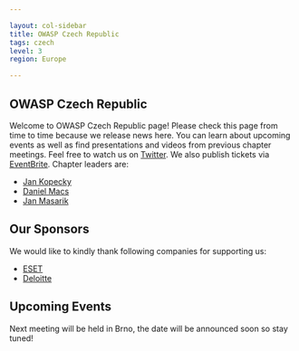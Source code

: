 ```yaml
---

layout: col-sidebar
title: OWASP Czech Republic
tags: czech
level: 3
region: Europe

---
```

<!-- custom stuff -->

OWASP Czech Republic
--------------------
Welcome to OWASP Czech Republic page! Please check this page from time to time because we release news here. You can learn about upcoming events as well as find presentations and videos from previous chapter meetings. Feel free to watch us on [Twitter](https://twitter.com/owasp_czech). We also publish tickets via  [EventBrite](https://www.eventbrite.com/o/czech-chapter-owasp-team-18007457974). Chapter leaders are:
* [Jan Kopecky](mailto:jan.kopecky@owasp.org)
* [Daniel Macs](mailto:daniel.macs@owasp.org)
* [Jan Masarik](mailto:jan.masarik@owasp.org)


Our Sponsors
-----------
We would like to kindly thank following companies for supporting us:
* [ESET](https://www.eset.com/cz/)
* [Deloitte](https://www2.deloitte.com/cz/cs.html)

Upcoming Events
---------------
Next meeting will be held in Brno, the date will be announced soon so stay tuned!


<!-- Standard Chapter Page Template
This is an example of a Project or Chapter page.
Please change these items to indicate the actual information you wish to present. In addition to this information, the 'front-matter' above the text should be modified to reflect your actual information.  An explanation of each of the front-matter items is below:

{front matter for this file}

```
- layout: This is the layout used by project and chapter pages.  You should leave this value as col-sidebar
- title: This is the title of your project or chapter page, usually the name.  For example, OWASP Zed Attack Proxy or OWASP Baltimore
- tags: This is a space-delimited list of tags you associate with your project or chapter.  If you are using tabs, at least one of these tags should be unique in order to be used in the tabs files (an example tab is included in this repo) 
- region: This is the region you are in according to our data
```

{copy for this file (index.md)}
Replace the text above the commented area with your information in the format below:
```
## Welcome
Include some information here about your chapter

## Participation
The Open Web Application Security Project (OWASP) is a nonprofit foundation that works to improve the security of software. All of our projects ,tools, documents, forums, and chapters are free and open to anyone interested in improving application security. 

Chapters are led by local leaders in accordance with the [Chapter Leader Handbook](/www-policy/rules-of-procedure/chapter-handbook). Financial contributions should only be made online using the authorized online donation button. To be a SPEAKER at ANY OWASP Chapter in the world simply review the [speaker agreement](/www-policy/speaker-agreement) and then contact the local chapter leader with details of what OWASP Project, independent research, or related software security topic you would like to present.

Everyone is welcome and encouraged to participate in our [Projects](/projects), [Local Chapters](/chapters), [Events](/events), [Online Groups](https://groups.google.com/a/owasp.com/){:target='_blank'}, and [Community Slack Channel](https://owasp.slack.com/){:target='_blank'}. We especially encourage diversity in all our initiatives. OWASP is a fantastic place to learn about application security, to network, and even to build your reputation as an expert. We also encourage you to be [become a member](/membership) or consider a [donation](/donate) to support our ongoing work.

## Local News
- Meeting Location
- Everyone is welcome to join us at our chapter meetings.

```
{info.md}

This separate file is where you should place links to your Google Group and Meetup page. It will be automatically rendered in the column sidebar.

{leaders.md}

Another separate file that should simply include each leaders name with mailto link as a list. It will also be automatically rendered in the column sidebar.

-->
